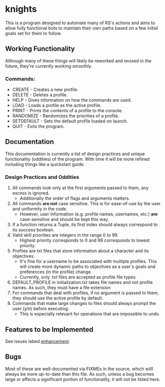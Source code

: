 # knights
This is a program designed to automate many of RS's actions and aims to allow fully functional bots to maintain their own paths based on a few initial goals set for them to follow.

## Working Functionality
Although many of these things will likely be reworked and revised in the future, they're currently working smoothly.
### Commands:
 * CREATE - Creates a new profile.
 * DELETE - Deletes a profile.
 * HELP - Gives information on how the commands are used.
 * LOAD - Loads a profile as the active profile.
 * PRINT - Prints the contents of a profile to the console.
 * RANDOMIZE - Randomizes the priorities of a profile.
 * SETDEFAULT - Sets the default profile loaded on launch.
 * QUIT - Exits the program.

## Documentation
This documentation is currently a list of design practices and unique functionality (oddities) of the program. With time it will be more refined including things like a quickstart guide.

### Design Practices and Oddities
1. All commands look only at the first arguments passed to them, any excess is ignored.
    * Additionally the order of flags and arguments matters.
2. All commands **are not** case sensitive. This is for ease-of-use by the user and uniformity in the code.
    * However, user information (e.g. profile names, usernames, etc.) **are** case-sensitive and should be kept this way.
3. If a function returns a Tuple, its first index should always correspond to its success boolean.
4. Valid skill priorities are integers in the range 0 to 99. 
   * Highest priority corresponds to 0 and 99 corresponds to lowest priority.
5. Profiles are txt files that store information about a character and its objectives.
   * It's fine for a username to be associated with multiple profiles. This will create more dynamic paths to objectives as a user's goals and preferences (in the profile) change.
   * Currently, only .txt files are accepted as profile file types.
6. DEFAULT_PROFILE in initialization.txt takes file names and not profile names. As such, they must have a file extension
7. For commands that deal with profiles, if no argument is passed to them, they should use the active profile by default.
8. Commands that make large changes to files should always prompt the user (y/n) before executing.
    * This is especially relevant for operations that are impossible to undo.

## Features to be Implemented
See issues labed [enhancement](https://github.com/atosti/knights/issues?q=is%3Aopen+is%3Aissue+label%3Aenhancement).

## Bugs
Most of these are well-documented via FIXMEs in the source, which willl always be more up-to-date than this file. As such, unless a bug becomes large or affects a significant portion of functionality, it will not be listed here. 
